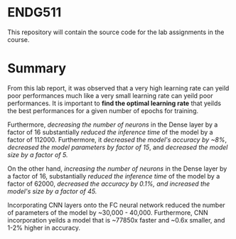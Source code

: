 # ENDG511
This repository will contain the source code for the lab assignments in the course. 

# Summary
From this lab report, it was observed that a very high learning rate can yeild
poor performances much like a very small learning rate can yeild poor performances.
It is important to **find the optimal learning rate** that yeilds the best performances
for a given number of epochs for training. 

Furthermore, *decreasing the number of neurons* in the Dense layer by a factor of
16 substantially *reduced the inference time* of the model by a factor of 112000.
Furthermore, it *decreased the model's accuracy by ~8%*, 
*decreased the model parameters by factor of 15*, and 
*decreased the model size by a factor of 5.* 

On the other hand, *increasing the number of neurons* in the Dense layer by a
factor of 16, substantially *reduced the inference time* of the model by a factor
of 62000, *decreased the accuracy by 0.1%, and increased the model's size by a factor of 45.* 

Incorporating CNN layers onto the FC neural network reduced the number of parameters
of the model by ~30,000 - 40,000. Furthermore, CNN incorporation yeilds a model
that is ~77850x faster and ~0.6x smaller, and 1-2% higher in accuracy.